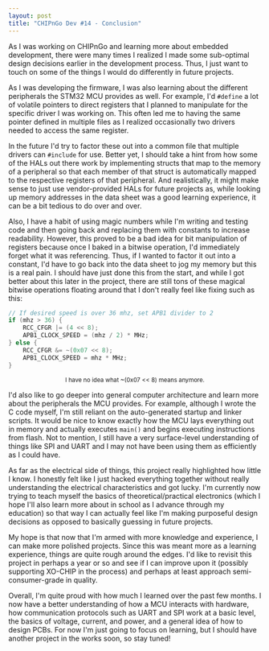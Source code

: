 ```yaml
---
layout: post
title: "CHIPnGo Dev #14 - Conclusion"
---
```


As I was working on CHIPnGo and learning more about embedded development, there were many times I realized I made some sub-optimal design decisions earlier in the development process. Thus, I just want to touch on some of the things I would do differently in future projects.

As I was developing the firmware, I was also learning about the different peripherals the STM32 MCU provides as well. For example, I'd `#define` a lot of volatile pointers to direct registers that I planned to manipulate for the specific driver I was working on. This often led me to having the same pointer defined in multiple files as I realized occasionally two drivers needed to access the same register.

In the future I'd try to factor these out into a common file that multiple drivers can `#include` for use. Better yet, I should take a hint from how some of the HALs out there work by implementing structs that map to the memory of a peripheral so that each member of that struct is automatically mapped to the respective registers of that peripheral. And realistically, it might make sense to just use vendor-provided HALs for future projects as, while looking up memory addresses in the data sheet was a good learning experience, it can be a bit tedious to do over and over.

Also, I have a habit of using magic numbers while I'm writing and testing code and then going back and replacing them with constants to increase readability. However, this proved to be a bad idea for bit manipulation of registers because once I baked in a bitwise operation, I'd immediately forget what it was referencing. Thus, if I wanted to factor it out into a constant, I'd have to go back into the data sheet to jog my memory but this is a real pain. I should have just done this from the start, and while I got better about this later in the project, there are still tons of these magical bitwise operations floating around that I don't really feel like fixing such as this:

```c
// If desired speed is over 36 mhz, set APB1 divider to 2
if (mhz > 36) {
    RCC_CFGR |= (4 << 8);
    APB1_CLOCK_SPEED = (mhz / 2) * MHz;
} else {
    RCC_CFGR &= ~(0x07 << 8);
    APB1_CLOCK_SPEED = mhz * MHz;
}
```

<small><center>I have no idea what ~(0x07 << 8) means anymore.</center></small>

I'd also like to go deeper into general computer architecture and learn more about the peripherals the MCU provides. For example, although I wrote the C code myself, I'm still reliant on the auto-generated startup and linker scripts. It would be nice to know exactly how the MCU lays everything out in memory and actually executes `main()` and begins executing instructions from flash. Not to mention, I still have a very surface-level understanding of things like SPI and UART and I may not have been using them as efficiently as I could have.

As far as the electrical side of things, this project really highlighted how little I know. I honestly felt like I just hacked everything together without really understanding the electrical characteristics and got lucky. I'm currently now trying to teach myself the basics of theoretical/practical electronics (which I hope I'll also learn more about in school as I advance through my education) so that way I can actually feel like I'm making purposeful design decisions as opposed to basically guessing in future projects.

My hope is that now that I'm armed with more knowledge and experience, I can make more polished projects. Since this was meant more as a learning experience, things are quite rough around the edges. I'd like to revisit this project in perhaps a year or so and see if I can improve upon it (possibly supporting XO-CHIP in the process) and perhaps at least approach semi-consumer-grade in quality.

Overall, I'm quite proud with how much I learned over the past few months. I now have a better understanding of how a MCU interacts with hardware, how communication protocols such as UART and SPI work at a basic level, the basics of voltage, current, and power, and a general idea of how to design PCBs. For now I'm just going to focus on learning, but I should have another project in the works soon, so stay tuned!